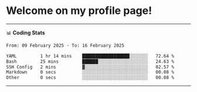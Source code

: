 # Welcome on my profile page!
<!-- print(("dralla"[::-1]+"s").capitalize()) -->

<!-- ---
👨🏻‍💻 **Busy With**
* Learning new Skills.
* Building small Projects.
* Being helpful. -->

---
📊 **Coding Stats**
<!--START_SECTION:waka-->

```txt
From: 09 February 2025 - To: 16 February 2025

YAML         1 hr 14 mins    ██████████████████░░░░░░░   72.64 %
Bash         25 mins         ██████░░░░░░░░░░░░░░░░░░░   24.63 %
SSH Config   2 mins          ▓░░░░░░░░░░░░░░░░░░░░░░░░   02.57 %
Markdown     0 secs          ░░░░░░░░░░░░░░░░░░░░░░░░░   00.08 %
Other        0 secs          ░░░░░░░░░░░░░░░░░░░░░░░░░   00.08 %
```

<!--END_SECTION:waka-->
---
